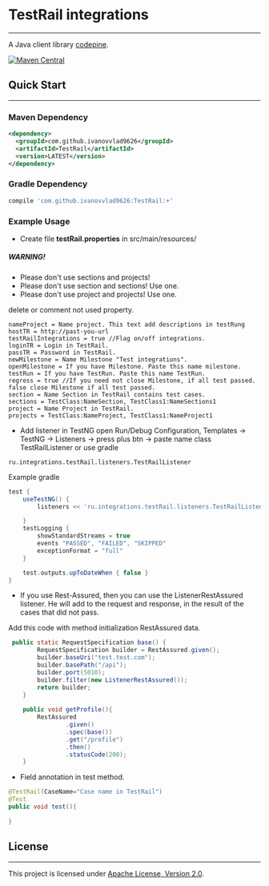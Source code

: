 # TestRail integrations
--------------------------

A Java client library [codepine](https://github.com/codepine/testrail-api-java-client).

[![Maven Central](https://maven-badges.herokuapp.com/maven-central/com.github.ivanovvlad9626/TestRail/badge.svg)](https://maven-badges.herokuapp.com/maven-central/com.github.ivanovvlad9626/TestRail)

## Quick Start
--------------

### Maven Dependency
```xml
<dependency>
  <groupId>com.github.ivanovvlad9626</groupId>
  <artifactId>TestRail</artifactId>
  <version>LATEST</version>
</dependency>
```
### Gradle Dependency
```groovy
compile 'com.github.ivanovvlad9626:TestRail:+'
```

### Example Usage
* Create file **testRail.properties** in src/main/resources/
##### WARNING!
* Please don't use sections and projects!
* Please don't use section and sections! Use one.
* Please don't use project and projects! Use one.

delete or comment not used property.

```properties
nameProject = Name project. This text add descriptions in testRung
hostTR = http://past-you-url
testRailIntegrations = true //Flag on/off integrations.
loginTR = Login in TestRail.
passTR = Password in TestRail.
newMilestone = Name Milestone "Test integrations".
openMilestone = If you have Milestone. Paste this name milestone.
testRun = If you have TestRun. Paste this name TestRun.
regress = true //If you need not close Milestone, if all test passed. false close Milestone if all test passed.
section = Name Section in TestRail contains test cases.
sections = TestClass:NameSection, TestClass1:NameSections1
project = Name Project in TestRail.
projects = TestClass:NameProject, TestClass1:NameProject1
```
* Add listener in TestNG open Run/Debug Configuration, Templates -> TestNG -> Listeners -> press plus btn -> paste name class TestRailListener or use gradle
```
ru.integrations.testRail.listeners.TestRailListener
```
Example gradle
```groovy
test {
    useTestNG() {
        listeners << 'ru.integrations.testRail.listeners.TestRailListener'

    }
    testLogging {
        showStandardStreams = true
        events "PASSED", "FAILED", "SKIPPED"
        exceptionFormat = "full"
    }

    test.outputs.upToDateWhen { false }
}
```

* If you use Rest-Assured, then you can use the ListenerRestAssured listener. He will add to the request and response, in the result of the cases that did not pass. 

Add this code with method initialization RestAssured data. 
```java
 public static RequestSpecification base() {
        RequestSpecification builder = RestAssured.given();
        builder.baseUri("test.test.com");
        builder.basePath("/api");
        builder.port(5010);
        builder.filter(new ListenerRestAssured());
        return builder;
    }
    
    public void getProfile(){
        RestAssured
                .given()
                .spec(base())
                .get("/profile")
                .then()
                .statusCode(200);
    }
```
* Field annotation in test method.
```java
@TestRail(CaseName="Case name in TestRail")
@Test
public void test(){
    
}
```

## License
----------
This project is licensed under [Apache License, Version 2.0](https://opensource.org/licenses/Apache-2.0).